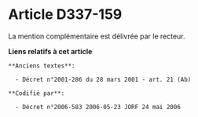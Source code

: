 # Article D337-159

La mention complémentaire est délivrée par le recteur.

**Liens relatifs à cet article**

	**Anciens textes**:

	  - Décret n°2001-286 du 28 mars 2001 - art. 21 (Ab)

	**Codifié par**:

	  - Décret n°2006-583 2006-05-23 JORF 24 mai 2006
